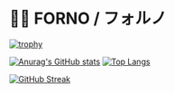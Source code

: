# 🌱🍄 FORNO / フォルノ

[![trophy](https://github-profile-trophy.vercel.app/?username=forno&theme=onedark&column=8&no-frame=true)](https://github.com/ryo-ma/github-profile-trophy)

[![Anurag's GitHub stats](https://github-readme-stats.vercel.app/api?username=forno&count_private=true&show_icons=true&theme=onedark)](https://github.com/anuraghazra/github-readme-stats)
[![Top Langs](https://github-readme-stats.vercel.app/api/top-langs/?username=forno&theme=onedark&layout=compact&langs_count=8)](https://github.com/anuraghazra/github-readme-stats)


[![GitHub Streak](http://github-readme-streak-stats.herokuapp.com?user=forno&theme=onedark&hide_border=true&date_format=%5BY%20%5DM%20j)](https://git.io/streak-stats)

